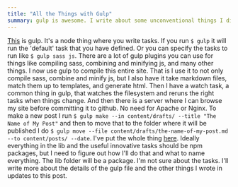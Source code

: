 ```yaml
---
title: "All the Things with Gulp"
summary: gulp is awesome. I write about some unconventional things I did with it.
---
```

[This](http://gulpjs.com/) is gulp. It's a node thing where you write tasks. If you run `$ gulp` it will run the 'default' task that you have defined. Or you can specify the tasks to run like `$ gulp sass js`. There are a lot of gulp plugins you can use for things like compiling sass, combining and minifying js, and many other things. I now use gulp to compile this entire site. That is I use it to not only compile sass, combine and minify js, but I also have it take markdown files, match them up to templates, and generate html. Then I have a watch task, a common thing in gulp, that watches the filesystem and reruns the right tasks when things change. And then there is a server where I can browse my site before committing it to github. No need for Apache or Nginx. To make a new post I run `$ gulp make --in content/drafts/ --title "The Name of My Post"` and then to move that to the folder where it will be published I do `$ gulp move --file content/drafts/the-name-of-my-post.md --to content/posts/ --date`. I've put the whole thing [here](https://github.com/erickmerchant/erickmerchant.com-source). Ideally everything in the lib and the useful innovative tasks should be npm packages, but I need to figure out how I'll do that and what to name everything. The lib folder will be a package. I'm not sure about the tasks. I'll write more about the details of the gulp file and the other things I wrote in updates to this post.
